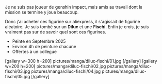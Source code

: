 
Je ne suis pas joueur de genshin impact, mais amis au travail dont la mission se termine y joue beaucoup. 

Donc j'ai acheter ces figurine sur aliexpress, il s'agissait de figurine aléatoire. Je suis tombé sur un **Diluc** et une **Fischi**. 
Enfin je crois, je suis vraiment pas sur de savoir quel sont ces figurines.

* Peinte en Septembre 2025
* Environ 4h de peinture chacune
* Offertes à un collegue

[gallery w=300 h=200]
pictures/manga/diluc-fischi/01.jpg
[/gallery]
[gallery w=200 h=200]
pictures/manga/diluc-fischi/02.jpg
pictures/manga/diluc-fischi/03.jpg
pictures/manga/diluc-fischi/04.jpg
pictures/manga/diluc-fischi/05.jpg
[/gallery]


